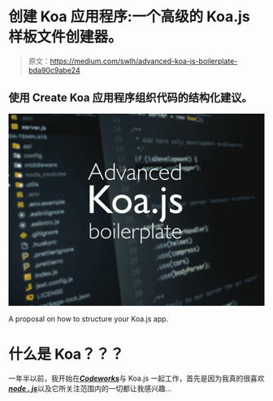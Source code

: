 # 创建 Koa 应用程序:一个高级的 Koa.js 样板文件创建器。

> 原文：<https://medium.com/swlh/advanced-koa-js-boilerplate-bda90c9abe24>

## 使用 Create Koa 应用程序组织代码的结构化建议。

![](img/88c9934d58f3de5ce881c869c32dcce6.png)

A proposal on how to structure your Koa.js app.

# 什么是 Koa？？？

一年半以前，我开始在[***Codeworks***](https://codeworks.me/?utm_source=medium&utm_medium=organic&utm_campaign=marco_ghiani_thestartup_advanced_koa_boilerplate)与 Koa.js 一起工作，首先是因为我真的很喜欢[***node . js***](https://nodejs.org/en/)以及它所关注范围内的一切都让我感兴趣…